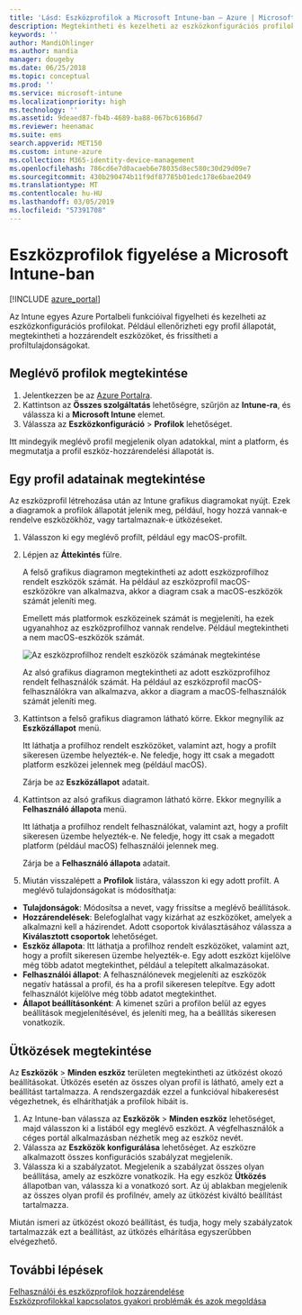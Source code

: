 ```yaml
---
title: 'Lásd: Eszközprofilok a Microsoft Intune-ban – Azure | Microsoft Docs'
description: Megtekintheti és kezelheti az eszközkonfigurációs profilok adatait a Microsoft Intune-ban, egy grafikus diagramon tekintheti meg a profilokhoz rendelt eszközök számát, és megtekintheti, mely eszközök rendelkeznek hozzárendelt vagy üzembe helyezett profillal. Az ütközést okozó beállításokkal rendelkező profilok hibaelhárítása is elvégezhető.
keywords: ''
author: MandiOhlinger
ms.author: mandia
manager: dougeby
ms.date: 06/25/2018
ms.topic: conceptual
ms.prod: ''
ms.service: microsoft-intune
ms.localizationpriority: high
ms.technology: ''
ms.assetid: 9deaed87-fb4b-4689-ba88-067bc61686d7
ms.reviewer: heenamac
ms.suite: ems
search.appverid: MET150
ms.custom: intune-azure
ms.collection: M365-identity-device-management
ms.openlocfilehash: 786cd6e7d0acaeb6e78035d8ec580c30d29d09e7
ms.sourcegitcommit: 430b290474b11f9df87785b01edc178e6bae2049
ms.translationtype: MT
ms.contentlocale: hu-HU
ms.lasthandoff: 03/05/2019
ms.locfileid: "57391708"
---
```

# <a name="monitor-device-profiles-in-microsoft-intune"></a>Eszközprofilok figyelése a Microsoft Intune-ban

[!INCLUDE [azure_portal](./includes/azure_portal.md)]

Az Intune egyes Azure Portalbeli funkcióival figyelheti és kezelheti az eszközkonfigurációs profilokat. Például ellenőrizheti egy profil állapotát, megtekintheti a hozzárendelt eszközöket, és frissítheti a profiltulajdonságokat.

## <a name="view-existing-profiles"></a>Meglévő profilok megtekintése

1. Jelentkezzen be az [Azure Portalra](https://portal.azure.com).
2. Kattintson az **Összes szolgáltatás** lehetőségre, szűrjön az **Intune-ra**, és válassza ki a **Microsoft Intune** elemet.
3. Válassza az **Eszközkonfiguráció** > **Profilok** lehetőséget.

Itt mindegyik meglévő profil megjelenik olyan adatokkal, mint a platform, és megmutatja a profil eszköz-hozzárendelési állapotát is.

## <a name="view-details-on-a-profile"></a>Egy profil adatainak megtekintése

Az eszközprofil létrehozása után az Intune grafikus diagramokat nyújt. Ezek a diagramok a profilok állapotát jelenik meg, például, hogy hozzá vannak-e rendelve eszközökhöz, vagy tartalmaznak-e ütközéseket.

1. Válasszon ki egy meglévő profilt, például egy macOS-profilt.
2. Lépjen az **Áttekintés** fülre.

    A felső grafikus diagramon megtekintheti az adott eszközprofilhoz rendelt eszközök számát. Ha például az eszközprofil macOS-eszközökre van alkalmazva, akkor a diagram csak a macOS-eszközök számát jeleníti meg.

    Emellett más platformok eszközeinek számát is megjeleníti, ha ezek ugyanahhoz az eszközprofilhoz vannak rendelve. Például megtekintheti a nem macOS-eszközök számát.

    ![Az eszközprofilhoz rendelt eszközök számának megtekintése](./media/device-configuration-profile-graphical-chart.png)

    Az alsó grafikus diagramon megtekintheti az adott eszközprofilhoz rendelt felhasználók számát. Ha például az eszközprofil macOS-felhasználókra van alkalmazva, akkor a diagram a macOS-felhasználók számát jeleníti meg.

3. Kattintson a felső grafikus diagramon látható körre. Ekkor megnyílik az **Eszközállapot** menü.

    Itt láthatja a profilhoz rendelt eszközöket, valamint azt, hogy a profilt sikeresen üzembe helyezték-e. Ne feledje, hogy itt csak a megadott platform eszközei jelennek meg (például macOS).

    Zárja be az **Eszközállapot** adatait.

4. Kattintson az alsó grafikus diagramon látható körre. Ekkor megnyílik a **Felhasználó állapota** menü. 

    Itt láthatja a profilhoz rendelt felhasználókat, valamint azt, hogy a profilt sikeresen üzembe helyezték-e. Ne feledje, hogy itt csak a megadott platform (például macOS) felhasználói jelennek meg.

    Zárja be a **Felhasználó állapota** adatait.

5. Miután visszalépett a **Profilok** listára, válasszon ki egy adott profilt. A meglévő tulajdonságokat is módosíthatja:
  - **Tulajdonságok**: Módosítsa a nevet, vagy frissítse a meglévő beállítások.
  - **Hozzárendelések**: Belefoglalhat vagy kizárhat az eszközöket, amelyek a alkalmazni kell a házirendet. Adott csoportok kiválasztásához válassza a **Kiválasztott csoportok** lehetőséget.
  - **Eszköz állapota**: Itt láthatja a profilhoz rendelt eszközöket, valamint azt, hogy a profilt sikeresen üzembe helyezték-e. Egy adott eszközt kijelölve még több adatot megtekinthet, például a telepített alkalmazásokat.
  - **Felhasználói állapot**: A felhasználónevek megjeleníti az eszközök negatív hatással a profil, és ha a profil sikeresen telepítve. Egy adott felhasználót kijelölve még több adatot megtekinthet.
  - **Állapot beállításonként**: A kimenet szűri a profilon belül az egyes beállítások megjelenítésével, és jeleníti meg, ha a beállítás sikeresen vonatkozik.

## <a name="view-conflicts"></a>Ütközések megtekintése

Az **Eszközök** > **Minden eszköz** területen megtekintheti az ütközést okozó beállításokat. Ütközés esetén az összes olyan profil is látható, amely ezt a beállítást tartalmazza. A rendszergazdák ezzel a funkcióval hibakeresést végezhetnek, és elháríthatják a profilok hibáit is.

1. Az Intune-ban válassza az **Eszközök** > **Minden eszköz** lehetőséget, majd válasszon ki a listából egy meglévő eszközt. A végfelhasználók a céges portál alkalmazásban nézhetik meg az eszköz nevét.
2. Válassza az **Eszközök konfigurálása** lehetőséget. Az eszközre alkalmazott összes konfigurációs szabályzat megjelenik.
3. Válassza ki a szabályzatot. Megjelenik a szabályzat összes olyan beállítása, amely az eszközre vonatkozik. Ha egy eszköz **Ütközés** állapotban van, válassza ki a vonatkozó sort. Az új ablakban megjelenik az összes olyan profil és profilnév, amely az ütközést kiváltó beállítást tartalmazza.

Miután ismeri az ütközést okozó beállítást, és tudja, hogy mely szabályzatok tartalmazzák ezt a beállítást, az ütközés elhárítása egyszerűbben elvégezhető. 

## <a name="next-steps"></a>További lépések
[Felhasználói és eszközprofilok hozzárendelése](device-profile-assign.md)  
[Eszközprofilokkal kapcsolatos gyakori problémák és azok megoldása](device-profile-troubleshoot.md)
